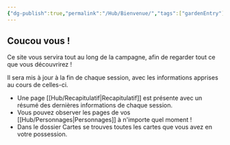 ```yaml
---
{"dg-publish":true,"permalink":"/Hub/Bienvenue/","tags":["gardenEntry"]}
---
```




## Coucou vous !

Ce site vous servira tout au long de la campagne, afin de regarder tout ce que vous découvrirez !

Il sera mis à jour à la fin de chaque session, avec les informations apprises au cours de celles-ci.

- Une page [[Hub/Recapitulatif\|Recapitulatif]] est présente avec un résumé des dernières informations de chaque session.
- Vous pouvez observer les pages de vos [[Hub/Personnages\|Personnages]] à n'importe quel moment !
- Dans le dossier Cartes se trouves toutes les cartes que vous avez en votre possession.
  
  